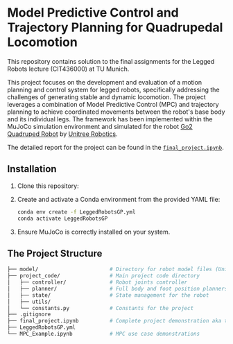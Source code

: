 # Model Predictive Control and Trajectory Planning for Quadrupedal Locomotion

This repository contains solution to the final assignments for the Legged Robots lecture (CIT436000) at TU Munich. 

This project focuses on the development and evaluation of a motion planning and control system for legged robots, specifically addressing the challenges of generating stable and dynamic locomotion. The project leverages a combination of Model Predictive Control (MPC) and trajectory planning to achieve coordinated movements between the robot's base body and its individual legs. The framework has been implemented within the MuJoCo simulation environment and simulated for the robot
[Go2
Quadruped Robot](https://www.unitree.com/go2/) by [Unitree
Robotics](https://www.unitree.com/).

The detailed report for the project can be found in the [`final_project.ipynb`](final_project.ipynb). 

## Installation

1. Clone this repository:

2. Create and activate a Conda environment from the provided YAML file:
    ```bash
    conda env create -f LeggedRobotsGP.yml
    conda activate LeggedRobotsGP
    ```

3. Ensure MuJoCo is correctly installed on your system.

## The Project Structure

```bash              
├── model/                       # Directory for robot model files (Unitree Go2)
├── project_code/                # Main project code directory
│   ├── controller/              # Robot joints controller
│   ├── planner/                 # Full body and foot position planners
│   ├── state/                   # State management for the robot
│   ├── utils/
│   └── constants.py             # Constants for the project
├── .gitignore             
├── final_project.ipynb          # Complete project demonstration aka the report
├── LeggedRobotsGP.yml           
└── MPC_Example.ipynb            # MPC use case demonstrations
```